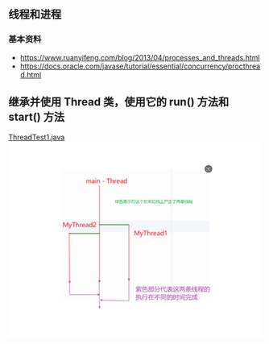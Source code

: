 ## 线程和进程

### 基本资料
* https://www.ruanyifeng.com/blog/2013/04/processes_and_threads.html
* https://docs.oracle.com/javase/tutorial/essential/concurrency/procthread.html

## 继承并使用 Thread 类，使用它的 run() 方法和 start() 方法
[ThreadTest1.java](..%2FThreadTest1.java)
![img.png](img.png)